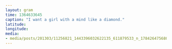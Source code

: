 ```yaml
---
layout: gram
time: 1364633645
caption: "I want a girl with a mind like a diamond."
latitude: 
longitude: 
media:
- media/posts/201303/11256821_1443396032622135_611879533_n_17842647568000351.jpg
---
```

